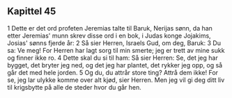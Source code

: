 ## Kapittel 45

1 Dette er det ord profeten Jeremias talte til Baruk, Nerijas sønn, da han etter Jeremias' munn skrev disse ord i en bok, i Judas konge Jojakims, Josias' sønns fjerde år:
2 Så sier Herren, Israels Gud, om deg, Baruk:
3 Du sa: Ve meg! For Herren har lagt sorg til min smerte; jeg er trett av mine sukk og finner ikke ro.
4 Dette skal du si til ham: Så sier Herren: Se, det jeg har bygget, det bryter jeg ned, og det jeg har plantet, det rykker jeg opp, og så går det med hele jorden.
5 Og du, du attrår store ting? Attrå dem ikke! For se, jeg lar ulykke komme over alt kjød, sier Herren. Men jeg vil gi deg ditt liv til krigsbytte på alle de steder hvor du går hen.
